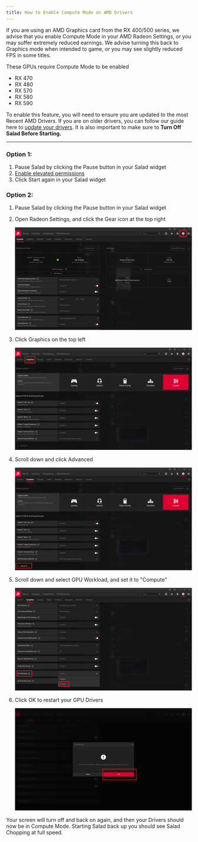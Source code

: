 ```yaml
---
title: How to Enable Compute Mode on AMD Drivers
---
```


If you are using an AMD Graphics card from the RX 400/500 series, we advise that you enable Compute Mode in your AMD
Radeon Settings, or you may suffer extremely reduced earnings. We advise turning this back to Graphics mode when
intended to game, or you may see slightly reduced FPS in some titles.

These GPUs require Compute Mode to be enabled

- RX 470
- RX 480
- RX 570
- RX 580
- RX 590

To enable this feature, you will need to ensure you are updated to the most Recent AMD Drivers. If you are on older
drivers, you can follow our guide here to [update your drivers](/docs/guides/your-pc/how-to-update-my-amd-drivers). It
is also important to make sure to **Turn Off Salad Before Starting.**

---

### Option 1:

1. Pause Salad by clicking the Pause button in your Salad widget
2. [Enable elevated permissions](/docs/faq/salad-app/what-are-elevated-permissions-and-should-i-enable-them)
3. Click Start again in your Salad widget

### Option 2:

1. Pause Salad by clicking the Pause button in your Salad widget
2. Open Radeon Settings, and click the Gear icon at the top right

   ![screenshot of amd driver app](../../../../content/images/guides/your-pc/how-to-enable-compute-mode-on-amd-drivers-1.png)

3. Click Graphics on the top left

   ![screenshot of graphics tab](../../../../content/images/guides/your-pc/how-to-enable-compute-mode-on-amd-drivers-2.png)

4. Scroll down and click Advanced

   ![screenshot of advanced options](../../../../content/images/guides/your-pc/how-to-enable-compute-mode-on-amd-drivers-3.png)

5. Scroll down and select GPU Workload, and set it to "Compute"

   ![screenshot of enabling compute mode](../../../../content/images/guides/your-pc/how-to-enable-compute-mode-on-amd-drivers-4.png)

6. Click OK to restart your GPU Drivers

   ![screenshot of clicking okay](../../../../content/images/guides/your-pc/how-to-enable-compute-mode-on-amd-drivers-5.png)

Your screen will turn off and back on again, and then your Drivers should now be in Compute Mode. Starting Salad back up
you should see Salad Chopping at full speed.
